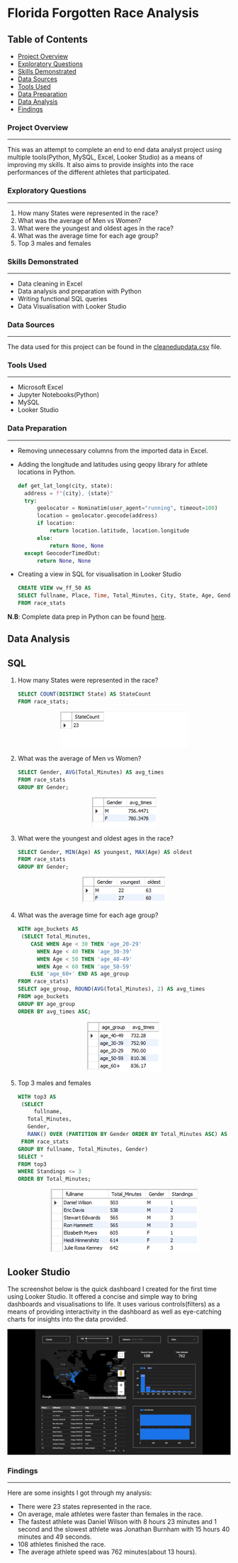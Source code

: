 # Florida Forgotten Race Analysis
## Table of Contents
- [Project Overview](#project-overview)
- [Exploratory Questions](#exploratory-questions)
- [Skills Demonstrated](#skills-demonstrated)
- [Data Sources](#data-sources)
- [Tools Used](#tools-used)
- [Data Preparation](#data-preparation)
- [Data Analysis](#data-analysis)
- [Findings](#findings)

### Project Overview
---
This was an attempt to complete an end to end data analyst project using multiple tools(Python, MySQL, Excel, Looker Studio) as a means of improving my skills. It also aims to provide insights into the race performances of the different athletes that participated.
### Exploratory Questions
---
1. How many States were represented in the race?
2. What was the average of Men vs Women?
3. What were the youngest and oldest ages in the race?
4. What was the average time for each age group?
5. Top 3 males and females

### Skills Demonstrated
---
- Data cleaning in Excel
- Data analysis and preparation with Python
- Writing functional SQL queries
- Data Visualisation with Looker Studio
### Data Sources
---
The data used for this project can be found in the [cleanedupdata.csv](cleanedupdata.csv) file.
### Tools Used
---
- Microsoft Excel
- Jupyter Notebooks(Python)
- MySQL
- Looker Studio
### Data Preparation
---
- Removing unnecessary columns from the imported data in Excel.
- Adding the longitude and latitudes using geopy library for athlete locations in Python.
  
  ```python
  def get_lat_long(city, state):
    address = f"{city}, {state}"
    try:
        geolocator = Nominatim(user_agent="running", timeout=100)
        location = geolocator.geocode(address)
        if location:
            return location.latitude, location.longitude
        else:
            return None, None
    except GeocoderTimedOut:
        return None, None
  ```
- Creating a view in SQL for visualisation in Looker Studio
  
  ```sql
  CREATE VIEW vw_ff_50 AS
  SELECT fullname, Place, Time, Total_Minutes, City, State, Age, Gender, latlong
  FROM race_stats
  ```
**N.B**: Complete data prep in Python can be found [here](FF_RACE_50.ipynb).
## Data Analysis

**SQL**
---
1. How many States were represented in the race?
   
   ```sql
   SELECT COUNT(DISTINCT State) AS StateCount
   FROM race_stats;
   ```
   <p align="center">
     <img src="statecount.png">
   </p>
3. What was the average of Men vs Women?
   
   ```sql
   SELECT Gender, AVG(Total_Minutes) AS avg_times
   FROM race_stats
   GROUP BY Gender;
   ```
   <p align="center">
     <img src="genderavg.png">
   </p>
5. What were the youngest and oldest ages in the race?
   
   ```sql
   SELECT Gender, MIN(Age) AS youngest, MAX(Age) AS oldest
   FROM race_stats
   GROUP BY Gender;
   ```
   <p align="center">
     <img src="minmaxage.png">
   </p>
7. What was the average time for each age group?
   
   ```sql
   WITH age_buckets AS
    (SELECT Total_Minutes,
	   CASE WHEN Age < 30 THEN 'age_20-29'
		 WHEN Age < 40 THEN 'age_30-39'
         WHEN Age < 50 THEN 'age_40-49'
         WHEN Age < 60 THEN 'age_50-59'
	   ELSE 'age_60+' END AS age_group
   FROM race_stats)
   SELECT age_group, ROUND(AVG(Total_Minutes), 2) AS avg_times
   FROM age_buckets
   GROUP BY age_group
   ORDER BY avg_times ASC;
   ```
   <p align="center">
     <img src="agegroups.png">
   </p>
9. Top 3 males and females
    
   ```sql
   WITH top3 AS
    (SELECT 
	    fullname,
      Total_Minutes,
      Gender,
      RANK() OVER (PARTITION BY Gender ORDER BY Total_Minutes ASC) AS Standings
    FROM race_stats
   GROUP BY fullname, Total_Minutes, Gender)
   SELECT *
   FROM top3
   WHERE Standings <= 3
   ORDER BY Total_Minutes;
   ```
   <p align="center">
     <img src="top3.png">
   </p>
**Looker Studio**
---
The screenshot below is the quick dashboard I created for the first time using Looker Studio. It offered a concise and simple way to bring dashboards and visualisations to life. It uses various controls(filters) as a means of providing interactivity in the dashboard as well as eye-catching charts for insights into the data provided.

<p align="center">
  <img src="looker_dash.png">
</p>

### Findings
---
Here are some insights I got through my analysis:

- There were 23 states represented in the race.
- On average, male athletes were faster than females in the race.
- The fastest athlete was Daniel Wilson with 8 hours 23 minutes and 1 second and the slowest athlete was Jonathan Burnham with 15 hours 40 minutes and 49 seconds.
- 108 athletes finished the race.
- The average athlete speed was 762 minutes(about 13 hours).
